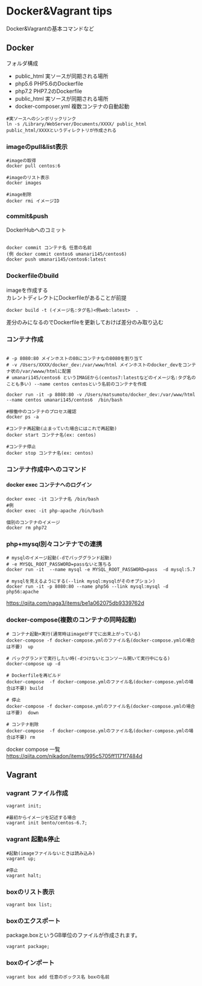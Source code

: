# Docker&Vagrant tips

Docker&Vagrantの基本コマンドなど

## Docker


フォルダ構成

- public_html 実ソースが同期される場所
- php5.6 PHP5.6のDockerfile
- php7.2 PHP7.2のDockerfile
- public_html 実ソースが同期される場所
- docker-composer.yml 複数コンテナの自動起動

```
#実ソースへのシンボリックリンク
ln -s /Library/WebServer/Documents/XXXX/ public_html
public_html/XXXXというディレクトリが作成される
```

### imageのpull&list表示


```
#imageの取得
docker pull centos:6

#imageのリスト表示
docker images

#image削除
docker rmi イメージID
```

### commit&push

DockerHubへのコミット

```

docker commit コンテナ名 任意の名前
(例 docker commit centos6 umanari145/centos6)
docker push umanari145/centos6:latest

```

### Dockerfileのbuild

imageを作成する<br>
カレントディレクトにDockerfileがあることが前提


```
docker build -t (イメージ名:タグ名)<例web:latest>  .
```
差分のみになるのでDockerfileを更新しておけば差分のみ取り込む


### コンテナ作成

```

# -p 8080:80 メインホストの80にコンテナなの8080を割り当て
# -v /Users/XXXX/docker_dev:/var/www/html メインホストのdocker_devをコンテナ状の/var/wwww/htmlに配置
# umanari145/centos6 というIMAGEから(centos7:latestなどのイメージ名:タグ名のことも多い) --name centos centosという名前のコンテナを作成

docker run -it -p 8080:80 -v /Users/matsumoto/docker_dev:/var/www/html --name centos umanari145/centos6  /bin/bash

#稼働中のコンテナのプロセス確認
docker ps -a

#コンテナ再起動(止まっていた場合にはこれで再起動)
docker start コンテナ名(ex: centos)

#コンテナ停止
docker stop コンテナ名(ex: centos)

```

### コンテナ作成中へのコマンド

#### docker exec コンテナへのログイン
```
docker exec -it コンテナ名 /bin/bash
#例
docker exec -it php-apache /bin/bash

個別のコンテナのイメージ
docker rm php72

```

### php+mysql別々コンテナでの連携
```
# mysqlのイメージ起動(-dでバッググランド起動)
# -e MYSQL_ROOT_PASSWORD=passないと落ちる
docker run -it  --name mysql -e MYSQL_ROOT_PASSWORD=pass  -d mysql:5.7

# mysqlを見えるようにする(--link mysql:mysqlがそのオプション)
docker run -it -p 8080:80 --name php56 --link mysql:mysql -d php56:apache
```

https://qiita.com/naga3/items/be1a062075db9339762d

### docker-compose(複数のコンテナの同時起動)

```
# コンテナ起動+実行(通常時はimageがすでに出来上がっている)
docker-compose -f docker-compose.ymlのファイル名(docker-compose.ymlの場合は不要)  up

# バックグランドで実行したい時(-dつけないとコンソール開いて実行中になる)
docker-compose up -d

# Dockerfileを再ビルド
docker-compose  -f docker-compose.ymlのファイル名(docker-compose.ymlの場合は不要) build

# 停止
docker-compose -f docker-compose.ymlのファイル名(docker-compose.ymlの場合は不要)  down

# コンテナ削除
docker-compose  -f docker-compose.ymlのファイル名(docker-compose.ymlの場合は不要) rm
```

docker compose 一覧<br>
https://qiita.com/nikadon/items/995c5705ff1171f7484d

## Vagrant

### vagrant ファイル作成


```
vagrant init;

#最初からイメージを記述する場合
vagrant init bento/centos-6.7;

```

### vagrant 起動&停止

```
#起動(imageファイルないときは読み込み)
vagrant up;

#停止
vagrant halt;

```
### boxのリスト表示

```
vagrant box list;

```


### boxのエクスポート

package.boxというGB単位のファイルが作成されます。

```
vagrant package;
```

### boxのインポート

```
vagrant box add 任意のボックス名 boxの名前
```
